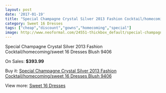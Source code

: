 ```yaml
---
layout: post
date: '2017-01-19'
title: "Special Champagne Crystal Silver 2013 Fashion Cocktail/homecoming/sweet 16 Dresses Blush 9406"
category: Sweet 16 Dresses
tags: ["cheap","discount","gowns","homecoming","special"]
image: http://www.neoformal.com/24551-thickbox_default/special-champagne-crystal-silver-2013-fashion-cocktail-homecoming-sweet-16-dresses-blush-9406.jpg
---
```

Special Champagne Crystal Silver 2013 Fashion Cocktail/homecoming/sweet 16 Dresses Blush 9406

On Sales: **$393.99**
<a href="https://www.neoformal.com/en/sweet-16-dresses/8340-special-champagne-crystal-silver-2013-fashion-cocktail-homecoming-sweet-16-dresses-blush-9406.html"><amp-img layout="responsive" width="600" height="600" src="//www.neoformal.com/24551-thickbox_default/special-champagne-crystal-silver-2013-fashion-cocktail-homecoming-sweet-16-dresses-blush-9406.jpg" alt="Special Champagne Crystal Silver 2013 Fashion Cocktail/homecoming/sweet 16 Dresses Blush 9406 0" /></a>
<a href="https://www.neoformal.com/en/sweet-16-dresses/8340-special-champagne-crystal-silver-2013-fashion-cocktail-homecoming-sweet-16-dresses-blush-9406.html"><amp-img layout="responsive" width="600" height="600" src="//www.neoformal.com/24553-thickbox_default/special-champagne-crystal-silver-2013-fashion-cocktail-homecoming-sweet-16-dresses-blush-9406.jpg" alt="Special Champagne Crystal Silver 2013 Fashion Cocktail/homecoming/sweet 16 Dresses Blush 9406 1" /></a>
<a href="https://www.neoformal.com/en/sweet-16-dresses/8340-special-champagne-crystal-silver-2013-fashion-cocktail-homecoming-sweet-16-dresses-blush-9406.html"><amp-img layout="responsive" width="600" height="600" src="//www.neoformal.com/24552-thickbox_default/special-champagne-crystal-silver-2013-fashion-cocktail-homecoming-sweet-16-dresses-blush-9406.jpg" alt="Special Champagne Crystal Silver 2013 Fashion Cocktail/homecoming/sweet 16 Dresses Blush 9406 2" /></a>

Buy it: [Special Champagne Crystal Silver 2013 Fashion Cocktail/homecoming/sweet 16 Dresses Blush 9406](https://www.neoformal.com/en/sweet-16-dresses/8340-special-champagne-crystal-silver-2013-fashion-cocktail-homecoming-sweet-16-dresses-blush-9406.html "Special Champagne Crystal Silver 2013 Fashion Cocktail/homecoming/sweet 16 Dresses Blush 9406")

View more: [Sweet 16 Dresses](https://www.neoformal.com/en/145-sweet-16-dresses "Sweet 16 Dresses")